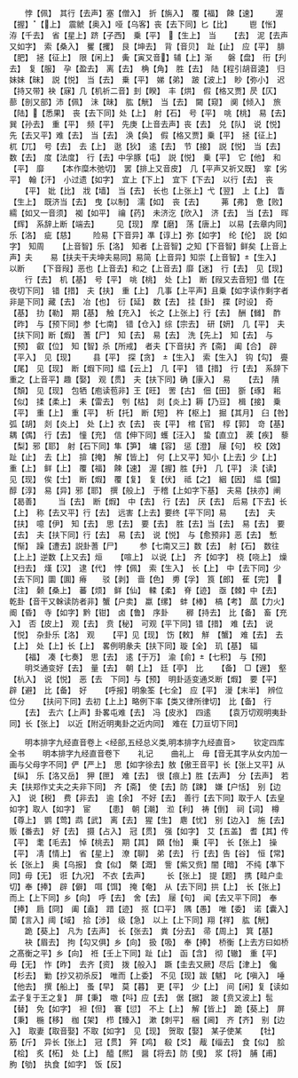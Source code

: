 <!-- { "loadSidebar": true } -->
　　悖【佩】　其行【去声】塞【僧入】　折【旃入】　覆【福】　餗【速】
　　渥【握】　【上】　震虩【奥入】哑【乌客】丧【去下同】匕【比】
　　鬯【怅】　洊【千去】　省【星上】跻【子西】　乗【平】　【生上】　当
　　【去】　泥【去声又如字】　索【桑入】　矍【攫】　艮【坤去】　背【音贝】　趾【止】　应【平】　腓【肥】　拯【征上】　限【闲上】　夤【寅又音】辅【上】渐　　磐【盘】　衎【刋去】　复【服】　孕【盈去】　离【去】　桷【角】　胜【去】　陆【程引胡音逵】　归妹妹【昧】　説【悦】　当【去】　乗【平】　娣【弟】　跛【波上】　眇【弥小】　迟【持又带】袂【寐】几【机祈二音】刲【睽】　丰【烘】　假【格又贾】昃【仄】　蔀【剖又部】沛【佩】　沬【昧】　肱【觥】　当【去】　闚【窥】　阒【倾入】　旅【陆】【悉果】　丧【去下同】处【上】　射【石】　号【平】　咷【桃】　易【去】　巽【孙去】　重【平】　频【平】　先庚【上音去声】丧【去】　兑【队】　说【悦】　先【去又平】难【去】　当【去】　涣【奂】　假【格又贾】乗【平】　拯【征上】　杌【兀】　号【去】　去【上】　逖【狄】　逺【去】　节【接】　説【悦】　当【去】　数【去】　度【法度】　行【去】中孚豚【屯】　説【悦】　乗【平】　它【他】　和【平】　靡
　　【本作糜木弛切】　罢【排上又音皮】　几【平声又祈又既】　挛【劣平】　翰【汗】　小过遗【如字】　宜上【下上】　宜下【下去】　以行【去】　丧
　　【平】　妣【比】　戕【墙】　当【去】　长也【上张上】弋【翌】　上【上】　眚【生上】　既济当【去】　曳【以制】　濡【如】　丧【去】
　　茀【弗】　惫【败】　繻【如又一音须】　袽【如平】　禴【药】　未济汔【欣入】　济【去】　当【去】　晖【辉】　系辞上断【端去】
　　见【现】　摩【磨】　荡【唐上】　以易【去章内同】乐【洛】　疵【慈】
　　险易【下音异】凖【谆上】弥【如字】　纶【伦】　説【如字】　知周
　　【上音智】乐【洛】　知者【上音智】之知【下音智】鲜矣【上音上声】夫
　　易【扶夫干夫坤夫易同】易简【上音异】知崇【上音智】【生入】　以断
　　【下音叚】恶也【上音去】和之【上音去】靡【迷】　行【去】　见【现】
　　行【去】　机【基】　号【平】　咷【桃】　处【上】　断【叚又去音短】借【在夜切下同】　错【措】　夫【扶】　重【上】　几事【上平声】且乗【如字读作剩字者非是下同】藏【去】　冶【也】　衍【延】　数【去】　挂【卦】　揲【时设】　奇【基】　扐【勒】　期【基】　触【充入】　长之【上张上】行【去】　酬【雠】　酢【昨】　与【预下同】参【七南】　错【仓入】综【宗去】　研【妍】　几【平】　夫【扶下同】断【煆】　蓍【尸】　知【去】　易【去】　洗【先上】　知【去】　与【预】　叡【位】　知【智】杀【所戒】　者夫【下音扶】齐【斋】　阖【合】　辟【平入】　见【现】
　　县【平】　探【贪】　【生入】　索【生入】　钩【勾】　亹【尾】　见【现】　断【煆下同】緼【云上】　几【平】　错【措】　行【去】　系辞下重之【上音平】趣【娶】　观【贯】　夫【扶下同】确【康入】　易
　　【去】　隤【頽】　见【现】　包牺【庖读苞非】王【旺】　罟【古】　佃【田】　斵【琢】　耜【似】　揉【柔上】　耒【雷去】　刳【枯】　剡【炎上】耨【乃豆】　楫【接】　乗【平】　重【上】　重【平】　析【托】　断【短】　杵【枢上】　掘【其月】　臼【咎】　弧【胡】　剡【炎上】　处【上】衣【去】　丧【平】　棺【官】　椁【郭】　竒【基】　耦【偶】　行【去】　憧【充】　信【伸下同】蠖【汪入】　蛰【直立】　蒺【疾】　藜【梨】邪【耶】　射【石下同】隼【笋】　墉【容】　惩【澄】　屦【句】　校【效】　趾【止】　去【上】　揜【掩】　解【皆上】　何【上又平】知小【上去】少【上】　重【上】　鲜【上】　覆【福】　餗【速】　渥【握】胜【升】　几【平】　渎【读】　见【现】　俟【士】　断【煆】　覆【复】　复【伏】　祗【之】　絪【因】　緼【愠】　醇【淳】　易【异】邪【耶】　撰【般上】　于稽【上如字下基】　夫易【扶亦】阐【曷善】
　　当【去】　断【煆】　中【去】　行【去】　厌【去】　后易【下去】长【上】　称【去又平】行【去】　远害【上去】要终【平下同】易
　　【去】　夫【扶】　噫【伊】　知【去】　思【去】　要【去】　胜【去】当【去】　易【去】　要【去】　夫【扶下同】行【去】　易【去】　说【悦】　与【愈预非】恶【去】　慙【惭】　躁【遭去】説卦蓍【尸】
　　参【七南又三】数【去】　射【石】　数往【上上】逆数【上又去】烜
　　【喧上】　以说【上】　齐【如字】　桡【哓上】　燥【扫去】　熯【汉】　逮【代】　悖【佩】　索【生入】　长【上】　中【去下同】少【去下同】圜【圎】瘠　　驳【剥】　啬【色】　旉【孚】　筤【郎】　萑【完】　【注】　颡【桑上】　蕃【烦】　鲜【仙】　輮【柔】　脊【迹】　亟【棘】中【去】　乾卦【音干又榦读防者非】蟹【户卖】　蠃【缧】　蚌【棒】　槁【考】　蓏【力火】　阍【昏】　寺【如字】黔【钳】　卤【鲁】　序卦
　　稺【持去】　比【备】　畜【充入】　否【皮上】　观【去】　贲【秘】　可观【平下同】错【措】　难【去】　说【悦】　杂卦乐【洛】　观
　　【平】见【现】　饬【敕】　觧　【蟹】　难【去】　去【上】　处【上】长【上】　畧例明彖夫【扶下同】璇【全】　玑【基】　辐
　　【福】　凑【七奏】　思【去】　逺【于万】　渝【俞】【七积】　与【预】
　　明爻通变好【去】　量【去】　朝【上】　廷【亭】　比
　　【备】　□【遟】　壑【杭入】　说【悦】　恶【去　下同】与【预】　明卦适变通爻断【煆】　要【平】　辟【避】　比【备】　好
　　【呼报】明象筌【七全】　应【平】　漫【末半】　辨位位分
　　【扶问下同】去初【上上】略例下率【类又律所律切】　比【备】　行
　　【去】　去六【上声】卦畧屯难【去】　冯【皮氷】　四逺
　　【袁万切观明夷卦同】长【张上】　以近【附近明夷卦之近内同】　难在【刀亘切下同】








　　明本排字九经直音卷上
<经部,五经总义类,明本排字九经直音>
　　钦定四库全书
　　明本排字九经直音卷下
　　礼记
　　曲礼上　毋【音无其字从女内加一画与父母字不同】俨【严上】　思【如字徐去】敖【傲王音平】长【张上又平】从【纵】　乐【洛又岳】　狎【匣】　难【去】　很【痕上】胜【去声】　分【去声】　若夫【扶郑作丈夫之夫非下同】　齐【斋】　使【去】防【踈】　嫌【户恬】　别【边入】　说【税】　费【非去】　逾【余】　不好【去】　善行【去下同】取于人【去皇如字】取人【如字】　宦
　　【患】　朝【潮】　涖【利】　祷【倒】　祠【词】　樽【尊上】　鹦【莺】鹉【武】　离【去】　猩【生】　麀【忧】　别【边入】　施【去】　贩【番去】　好【去】　摄【占入】　冠【贯】　强【如字】　艾【五盖】　耆【其】传【平】　耄【毛去】　悼【桃去】　期【其】　頥【怡】　乗【平】　长【张上】　操【平】　凊【情上】　省【星上】　潦【聊】　弟【去】　行【去】告【谷】　恒【常】　长【张上】　奥【乌报】　食【似】　槩【溉】　訾【紫又赀】闇【暗】　不纯【凖下同】毋【无】　诳【九况】　不衣【去声】
　　长【张上】　提【题】　携【畦户圭切】奉【捧】　辟【僻】　咡【饵】　掩【奄】　从【去下同】拱【上】　长【张上】　而上【上下同】乡【向】　呼【去】　舍【去】　屦【句】　闻【去又平下同】　奉【捧】　扃【冏】　阖【盍】　踖【迹】　抠【口平】　隅【愚】　唯【委】　诺【囊入】　闑【言入】阈【域】　拾【渉】　级【急】　以上【上下同】翔【祥】　肱【觥】
　　跪【葵上】　凡为【去声】　长【张去】　粪【分去】　帚【周上】　箕【基】
　　袂【眉去】　拘【勾又俱】乡【向】　扱【吸】　奉【捧】　桥衡【上去方曰如桥之髙衡之平】乡【向】　袵【壬上下同】趾【止】　函【含】　彻【辙】　重【平】　毋【无】　怍【昨】　去齐【资】　拨【般入】　蹶【圭去又厥】尽后【津上】　儳【杉去】　勦【抄又初杀反】　唯而【上委】　不见【现】跋【魃】　叱【嗔入】　唾【他去】　撰【船上】　蚤【早】　莫【暮】　更【平】　少【上】　间【闲】复【读如孟子复于王之复】　屏【秉】　噭【呌】应【去】　倨【据】　跛【贲又波上】髢【替】　免【如字】　袒【但】　褰【愆】　不上【上】　解【皆上】　跪【葵上】　屏【秉】　椸【移】　枷【架】　栉【臻入】　漱【刺平】　梱【阃】　齐【齐】　别【边入】　取妻【取音娶】不取【如字】　见【现】　贺取【娶】　某子使某
　　【牡】　筋【斤】　异长【张上】　冠【贯】　笄【鸡】　殽【爻】　胾【缁去】　食【似】　脍【桧】　炙【柘】　处【上】　醯【熈】　醤【将去】防【曵】　浆【将】　脯【甫】　朐【劬】　执食【如字】　饭【反】
